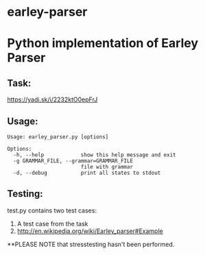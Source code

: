 # earley-parser
Python implementation of Earley Parser
============

Task:  
---------
https://yadi.sk/i/2232ktO0epFrJ

Usage:
---------
    Usage: earley_parser.py [options]  
      
    Options:  
      -h, --help            show this help message and exit  
      -g GRAMMAR_FILE, --grammar=GRAMMAR_FILE  
                            file with grammar  
      -d, --debug           print all states to stdout  
  

Testing:
-----------
test.py contains two test cases:  
  1. A test case from the task  
  2. http://en.wikipedia.org/wiki/Earley_parser#Example  

**PLEASE NOTE that stresstesting hasn't been performed.
